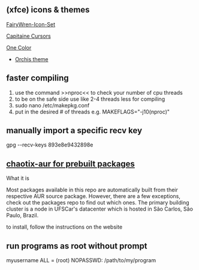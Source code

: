 ## (xfce) icons & themes

[FairyWren-Icon-Set](https://www.pling.com/p/1684521)

[Capitaine Cursors](https://www.pling.com/p/1148692)

[One Color](https://www.xfce-look.org/p/1148918)

* [Orchis theme](https://www.xfce-look.org/p/1357889)

## faster compiling
1. use the command >>nproc<< to check your number of cpu threads
2. to be on the safe side use like 2-4 threads less for compiling
3. sudo nano /etc/makepkg.conf
4. put in the desired # of threads e.g.
        MAKEFLAGS="-j10(nproc)"

## manually import a specific recv key
gpg --recv-keys 893e8e9432898e

## [chaotix-aur for prebuilt packages](https://aur.chaotic.cx/)
What it is

Most packages available in this repo are automatically built from their respective AUR source package. However, there are a few exceptions, check out the packages repo to find out which ones.
The primary building cluster is a node in UFSCar's datacenter which is hosted in São Carlos, São Paulo, Brazil.

to install, follow the instructions on the website

## run programs as root without prompt

myusername ALL = (root) NOPASSWD: /path/to/my/program
